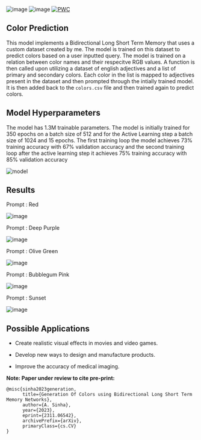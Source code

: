 ![image](https://img.shields.io/badge/Keras-FF0000?style=for-the-badge&logo=keras&logoColor=white)
![image](https://img.shields.io/badge/TensorFlow-FF6F00?style=for-the-badge&logo=tensorflow&logoColor=white)
[![PWC](https://img.shields.io/endpoint.svg?url=https://paperswithcode.com/badge/generation-of-colors-using-bidirectional-long/text-to-image-generation-on-colors)](https://paperswithcode.com/sota/text-to-image-generation-on-colors?p=generation-of-colors-using-bidirectional-long)


**Color Prediction**
--------------------------------------------

This model implements a Bidirectional Long Short Term Memory that uses a custom dataset created by me. The model is trained on this dataset to predict colors based on a user inputted query. The model is trained on a relation between color names and their respecitve RGB values. A function is then called upon utilizing a dataset of english adjectives and a list of primary and secondary colors. Each color in the list is mapped to adjectives present in the dataset and then prompted through the intially trained model. It is then added back to the ```colors.csv``` file and then trained again to predict colors.


**Model Hyperparameters**
------------------------------------

The model has 1.3M trainable parameters. The model is initially trained for 350 epochs on a batch size of 512 and for the Active Learning step a batch size of 1024 and 15 epochs. The first training loop the model achieves 73% training accuracy with 67% validation accuracy and the second training loop after the active learning step it achieves 75% training accuracy with 85% validation accuracy

![model](https://github.com/chungimungi/Color-prediction/assets/90822297/4e559504-46e2-46cb-97d7-cb7592a7fbe4)



**Results**
-------------------------------------------------

Prompt : Red

![image](https://github.com/chungimungi/Color-prediction/assets/90822297/41c44bcd-d4ef-445e-9335-1d9d10669a48)

Prompt : Deep Purple

![image](https://github.com/chungimungi/Color-prediction/assets/90822297/35b44bcb-9de1-4f0f-b519-e034960568d7)

Prompt : Olive Green

![image](https://github.com/chungimungi/Color-prediction/assets/90822297/83f297a3-6af7-40ca-896a-44c38fad8104)

Prompt : Bubblegum Pink

![image](https://github.com/chungimungi/Color-prediction/assets/90822297/91c37526-09c3-4df1-9cd9-74705612a074)

Prompt : Sunset

![image](https://github.com/chungimungi/Color-prediction/assets/90822297/bbc64e49-1649-4164-b91d-b155215b3d37)

**Possible Applications**
-------------------------------------
* Create realistic visual effects in movies and video games.

* Develop new ways to design and manufacture products.

* Improve the accuracy of medical imaging.



**Note: Paper under review to cite pre-print:**

```
@misc{sinha2023generation,
      title={Generation Of Colors using Bidirectional Long Short Term Memory Networks}, 
      author={A. Sinha},
      year={2023},
      eprint={2311.06542},
      archivePrefix={arXiv},
      primaryClass={cs.CV}
}
```
